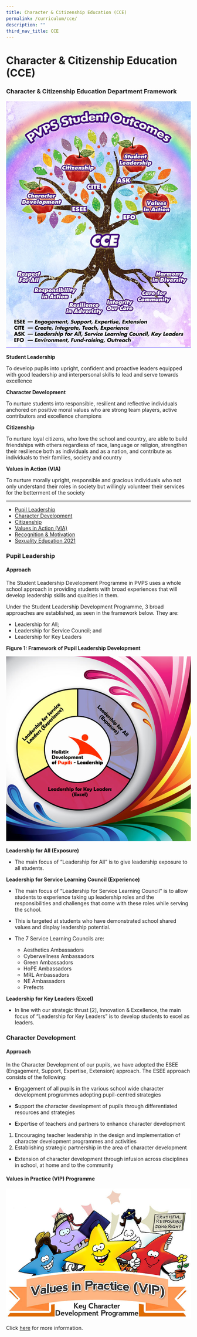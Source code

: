```yaml
---
title: Character & Citizenship Education (CCE)
permalink: /curriculum/cce/
description: ""
third_nav_title: CCE
---
```

# **Character & Citizenship Education (CCE)**

### Character & Citizenship Education Department Framework

![](/images/PVPS%20Student%20Outcomes%20Framework%20v3_optimisedforweb.jpg)

**Student Leadership**

To develop pupils into upright, confident and proactive leaders equipped with good leadership and interpersonal skills to lead and serve towards excellence


**Character Development**

To nurture students into responsible, resilient and reflective individuals anchored on positive moral values who are strong team players, active contributors and excellence champions


**Citizenship**

To nurture loyal citizens, who love the school and country, are able to build friendships with others regardless of race, language or religion, strengthen their resilience both as individuals and as a nation, and contribute as individuals to their families, society and country

**Values in Action (VIA)**

To nurture morally upright, responsible and gracious individuals who not only understand their roles in society but willingly volunteer their services for the betterment of the society

--------------------------------------------

* [Pupil Leadership](#PupilLeadership)  
* [Character Development](#CharacterDevelopment)
* [Citizenship](#Citizenship)
* [Values in Action (VIA)](#ValuesinAction)
* [Recognition & Motivation](#Recognition&Motivation)
* [Sexuality Education 2021](#SexualityEducation2021)


<h3><a name="Pupil Leadership"></a>Pupil Leadership</h3>

#### Approach

The Student Leadership Development Programme in PVPS uses a whole school approach in providing students with broad experiences that will develop leadership skills and qualities in them.

Under the Student Leadership Development Programme, 3 broad approaches are established, as seen in the framework below. They are:

*   Leadership for All;
*   Leadership for Service Council; and
*   Leadership for Key Leaders

**Figure 1: Framework of Pupil Leadership Development**

![](/images/leadership-Web.jpg)

**Leadership for All (Exposure)**

*   The main focus of “Leadership for All” is to give leadership exposure to all students.

**Leadership for Service Learning Council (Experience)**

*   The main focus of “Leadership for Service Learning Council” is to allow students to experience taking up leadership roles and the responsibilities and challenges that come with these roles while serving the school.

*   This is targeted at students who have demonstrated school shared values and display leadership potential.

*   The 7 Service Learning Councils are:

	*   Aesthetics Ambassadors
	*   Cyberwellness Ambassadors
	*   Green Ambassadors
	*   HoPE Ambassadors
	*   MRL Ambassadors
	*   NE Ambassadors
	*   Prefects

**Leadership for Key Leaders (Excel)**

*   In line with our strategic thrust \[2\], Innovation & Excellence, the main focus of “Leadership for Key Leaders” is to develop students to excel as leaders.

<h3><a name="Character Development"></a>Character Development</h3>

#### Approach

In the Character Development of our pupils, we have adopted the ESEE (Engagement, Support, Expertise, Extension) approach. The ESEE approach consists of the following:

*   **E**ngagement of all pupils in the various school wide character development programmes adopting pupil-centred strategies

*   **S**upport the character development of pupils through differentiated resources and strategies

*   **E**xpertise of teachers and partners to enhance character development

1.  Encouraging teacher leadership in the design and implementation of character development programmes and activities
2.  Establishing strategic partnership in the area of character development

*   **E**xtension of character development through infusion across disciplines in school, at home and to the community


#### Values in Practice (VIP) Programme

![](/images/VIP%20Logo%20Web.jpg)

Click [here](/curriculum/cce/character-development/values-in-practice-vip-programme) for more information.
